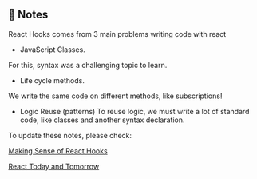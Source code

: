## 📝 Notes

React Hooks comes from 3 main problems writing code with react

- JavaScript Classes. 

For this, syntax was a challenging topic to learn. 

- Life cycle methods. 

We write the same code on different methods, like subscriptions!

- Logic Reuse (patterns)
To reuse logic, we must write a lot of standard code, like classes and another syntax declaration.

To update these notes, please check:  

[Making Sense of React Hooks](https://medium.com/@dan_abramov/making-sense-of-react-hooks-fdbde8803889)

[React Today and Tomorrow](https://www.youtube.com/watch?v=dpw9EHDh2bM)